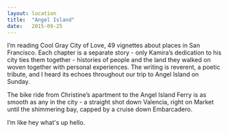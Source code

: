 ```yaml
---
layout: location
title:  "Angel Island"
date:   2015-09-25
---
```

I’m reading Cool Gray City of Love, 49 vignettes about places in San Francisco. Each chapter is a separate story - only Kamira’s dedication to his city ties them together - histories of people and the land they walked on woven together with personal experiences. The writing is reverent, a poetic tribute, and I heard its echoes throughout our trip to Angel Island on Sunday. 

The bike ride from Christine’s apartment to the Angel Island Ferry is as smooth as any in the city - a straight shot down Valencia, right on Market until the shimmering bay, capped by a cruise down Embarcadero. 


<div class="map-meta-container" mapType="direction" originLat="37.754665" originLong="-122.420936" destLat="37.809167" destLong="-122.411389">
  <div id="map-canvas"></div>
</div>

I’m like hey what's up hello.

